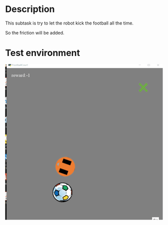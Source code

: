 # Description

This subtask is try to let the robot kick the football all the time.

So the friction will be added. 



# Test environment

![image](https://github.com/TarshinHUANG/ME5406Proj2/blob/Subtask3-random/resourceforMD/1.gif?raw=true)
